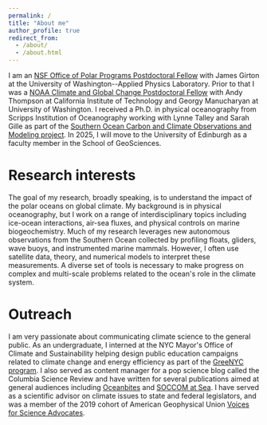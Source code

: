 ```yaml
---
permalink: /
title: "About me"
author_profile: true
redirect_from: 
  - /about/
  - /about.html
---
```


I am an [NSF Office of Polar Programs Postdoctoral Fellow](https://www.nsf.gov/geo/opp/postdoc_awardees.jsp) with James Girton at the University of Washington--Applied Physics Laboratory. Prior to that I was a [NOAA Climate and Global Change Postdoctoral Fellow](https://cpaess.ucar.edu/cgc) with Andy Thompson at California Institute of Technology and Georgy Manucharyan at University of Washington. I received a Ph.D. in physical oceanography from Scripps Institution of Oceanography working with Lynne Talley and Sarah Gille as part of the [Southern Ocean Carbon and Climate Observations and Modeling project](https://soccom.princeton.edu/). In 2025, I will move to the University of Edinburgh as a faculty member in the School of GeoSciences. 

Research interests
======
The goal of my research, broadly speaking, is to understand the impact of the polar oceans on global climate. My background is in physical oceanography, but I work on a range of interdisciplinary topics including ice-ocean interactions, air-sea fluxes, and physical controls on marine biogeochemistry. Much of my research leverages new autonomous observations from the Southern Ocean collected by profiling floats, gliders, wave buoys, and instrumented marine mammals. However, I often use satellite data, theory, and numerical models to interpret these measurements. A diverse set of tools is necessary to make progress on complex and multi-scale problems related to the ocean's role in the climate system.

Outreach
======
I am very passionate about communicating climate science to the general public. As an undergraduate, I interned at the NYC Mayor's Office of Climate and Sustainability helping design public education campaigns related to climate change and energy efficiency as part of the [GreeNYC program](https://www.nyc.gov/site/sustainability/onenyc/greenyc.page). I also served as content manager for a pop science blog called the Columbia Science Review and have written for several publications aimed at general audiences including [Oceanbites](https://oceanbites.org/author/cprend/) and [SOCCOM at Sea](https://soccomatsea.blogspot.com/2020/03/musings-from-rv-ron-brown-march-april.html). I have served as a scientific advisor on climate issues to state and federal legislators, and was a member of the 2019 cohort of American Geophysical Union [Voices for Science Advocates](https://www.agu.org/honors/voices-for-science).
